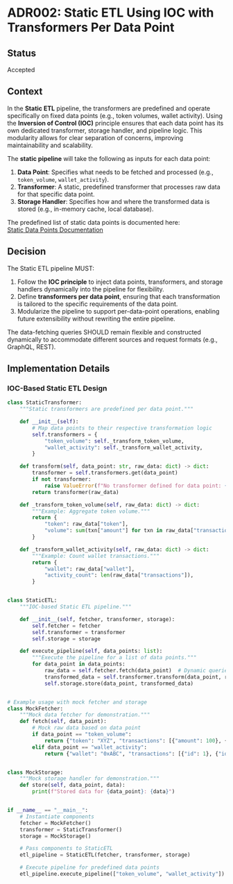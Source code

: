 # ADR002: Static ETL Using IOC with Transformers Per Data Point

## Status  
Accepted  

## Context  
In the **Static ETL** pipeline, the transformers are predefined and operate specifically on fixed data points (e.g., token volumes, wallet activity). Using the **Inversion of Control (IOC)** principle ensures that each data point has its own dedicated transformer, storage handler, and pipeline logic. This modularity allows for clear separation of concerns, improving maintainability and scalability.

The **static pipeline** will take the following as inputs for each data point:  
1. **Data Point**: Specifies what needs to be fetched and processed (e.g., `token_volume`, `wallet_activity`).  
2. **Transformer**: A static, predefined transformer that processes raw data for that specific data point.  
3. **Storage Handler**: Specifies how and where the transformed data is stored (e.g., in-memory cache, local database).  

The predefined list of static data points is documented here:  
[Static Data Points Documentation](https://docs.google.com/document/d/1_rZ8OyYdVETFfojTnDDSAstpRGWeZb_tZMXwQ99BpRQ/edit?tab=t.0)

## Decision  
The Static ETL pipeline MUST:  
1. Follow the **IOC principle** to inject data points, transformers, and storage handlers dynamically into the pipeline for flexibility.  
2. Define **transformers per data point**, ensuring that each transformation is tailored to the specific requirements of the data point.  
3. Modularize the pipeline to support per-data-point operations, enabling future extensibility without rewriting the entire pipeline.  

The data-fetching queries SHOULD remain flexible and constructed dynamically to accommodate different sources and request formats (e.g., GraphQL, REST).

## Implementation Details  

### **IOC-Based Static ETL Design**  

```python
class StaticTransformer:
    """Static transformers are predefined per data point."""

    def __init__(self):
        # Map data points to their respective transformation logic
        self.transformers = {
            "token_volume": self._transform_token_volume,
            "wallet_activity": self._transform_wallet_activity,
        }

    def transform(self, data_point: str, raw_data: dict) -> dict:
        transformer = self.transformers.get(data_point)
        if not transformer:
            raise ValueError(f"No transformer defined for data point: {data_point}")
        return transformer(raw_data)

    def _transform_token_volume(self, raw_data: dict) -> dict:
        """Example: Aggregate token volume."""
        return {
            "token": raw_data["token"],
            "volume": sum(txn["amount"] for txn in raw_data["transactions"]),
        }

    def _transform_wallet_activity(self, raw_data: dict) -> dict:
        """Example: Count wallet transactions."""
        return {
            "wallet": raw_data["wallet"],
            "activity_count": len(raw_data["transactions"]),
        }


class StaticETL:
    """IOC-based Static ETL pipeline."""

    def __init__(self, fetcher, transformer, storage):
        self.fetcher = fetcher
        self.transformer = transformer
        self.storage = storage

    def execute_pipeline(self, data_points: list):
        """Execute the pipeline for a list of data points."""
        for data_point in data_points:
            raw_data = self.fetcher.fetch(data_point)  # Dynamic queries per data point
            transformed_data = self.transformer.transform(data_point, raw_data)
            self.storage.store(data_point, transformed_data)


# Example usage with mock fetcher and storage
class MockFetcher:
    """Mock data fetcher for demonstration."""
    def fetch(self, data_point):
        # Mock raw data based on data point
        if data_point == "token_volume":
            return {"token": "XYZ", "transactions": [{"amount": 100}, {"amount": 200}]}
        elif data_point == "wallet_activity":
            return {"wallet": "0xABC", "transactions": [{"id": 1}, {"id": 2}]}


class MockStorage:
    """Mock storage handler for demonstration."""
    def store(self, data_point, data):
        print(f"Stored data for {data_point}: {data}")


if __name__ == "__main__":
    # Instantiate components
    fetcher = MockFetcher()
    transformer = StaticTransformer()
    storage = MockStorage()

    # Pass components to StaticETL
    etl_pipeline = StaticETL(fetcher, transformer, storage)

    # Execute pipeline for predefined data points
    etl_pipeline.execute_pipeline(["token_volume", "wallet_activity"])
